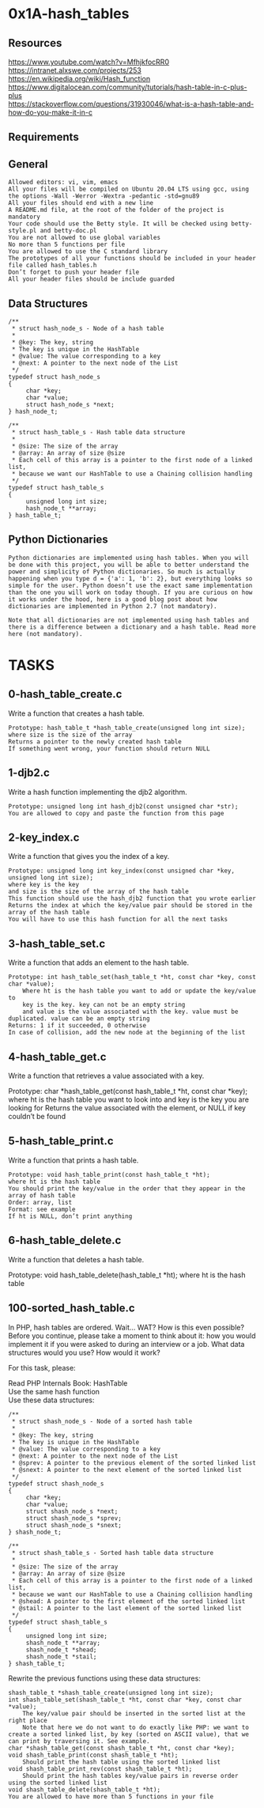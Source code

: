# 0x1A-hash_tables

## Resources

https://www.youtube.com/watch?v=MfhjkfocRR0<br>
https://intranet.alxswe.com/projects/253<br>
https://en.wikipedia.org/wiki/Hash_function<br>
https://www.digitalocean.com/community/tutorials/hash-table-in-c-plus-plus <br>
https://stackoverflow.com/questions/31930046/what-is-a-hash-table-and-how-do-you-make-it-in-c <br>

## Requirements
## General
	
	Allowed editors: vi, vim, emacs
	All your files will be compiled on Ubuntu 20.04 LTS using gcc, using the options -Wall -Werror -Wextra -pedantic -std=gnu89
	All your files should end with a new line
	A README.md file, at the root of the folder of the project is mandatory
	Your code should use the Betty style. It will be checked using betty-style.pl and betty-doc.pl
	You are not allowed to use global variables
	No more than 5 functions per file
	You are allowed to use the C standard library
	The prototypes of all your functions should be included in your header file called hash_tables.h
	Don’t forget to push your header file
	All your header files should be include guarded

## Data Structures

	/**
	 * struct hash_node_s - Node of a hash table
	 *
	 * @key: The key, string
	 * The key is unique in the HashTable
	 * @value: The value corresponding to a key
	 * @next: A pointer to the next node of the List
	 */
	typedef struct hash_node_s
	{
	     char *key;
	     char *value;
	     struct hash_node_s *next;
	} hash_node_t;

	/**
	 * struct hash_table_s - Hash table data structure
	 *
	 * @size: The size of the array
	 * @array: An array of size @size
	 * Each cell of this array is a pointer to the first node of a linked list,
	 * because we want our HashTable to use a Chaining collision handling
	 */
	typedef struct hash_table_s
	{
	     unsigned long int size;
	     hash_node_t **array;
	} hash_table_t;

## Python Dictionaries

	Python dictionaries are implemented using hash tables. When you will be done with this project, you will be able to better understand the power and simplicity of Python dictionaries. So much is actually happening when you type d = {'a': 1, 'b': 2}, but everything looks so simple for the user. Python doesn’t use the exact same implementation than the one you will work on today though. If you are curious on how it works under the hood, here is a good blog post about how dictionaries are implemented in Python 2.7 (not mandatory).

	Note that all dictionaries are not implemented using hash tables and there is a difference between a dictionary and a hash table. Read more here (not mandatory).

# TASKS

## 0-hash_table_create.c

Write a function that creates a hash table.

	Prototype: hash_table_t *hash_table_create(unsigned long int size);
	where size is the size of the array
	Returns a pointer to the newly created hash table
	If something went wrong, your function should return NULL

## 1-djb2.c

Write a hash function implementing the djb2 algorithm.

	Prototype: unsigned long int hash_djb2(const unsigned char *str);
	You are allowed to copy and paste the function from this page

## 2-key_index.c

Write a function that gives you the index of a key.

	Prototype: unsigned long int key_index(const unsigned char *key, unsigned long int size);
	where key is the key
	and size is the size of the array of the hash table
	This function should use the hash_djb2 function that you wrote earlier
	Returns the index at which the key/value pair should be stored in the array of the hash table
	You will have to use this hash function for all the next tasks

## 3-hash_table_set.c

Write a function that adds an element to the hash table.

	Prototype: int hash_table_set(hash_table_t *ht, const char *key, const char *value);
		Where ht is the hash table you want to add or update the key/value to
		key is the key. key can not be an empty string
		and value is the value associated with the key. value must be duplicated. value can be an empty string
	Returns: 1 if it succeeded, 0 otherwise
	In case of collision, add the new node at the beginning of the list

## 4-hash_table_get.c

Write a function that retrieves a value associated with a key.

Prototype: char *hash_table_get(const hash_table_t *ht, const char *key);
	where ht is the hash table you want to look into
	and key is the key you are looking for
Returns the value associated with the element, or NULL if key couldn’t be found

## 5-hash_table_print.c

Write a function that prints a hash table.

	Prototype: void hash_table_print(const hash_table_t *ht);
	where ht is the hash table
	You should print the key/value in the order that they appear in the array of hash table
	Order: array, list
	Format: see example
	If ht is NULL, don’t print anything

## 6-hash_table_delete.c

Write a function that deletes a hash table.

Prototype: void hash_table_delete(hash_table_t *ht);
where ht is the hash table

## 100-sorted_hash_table.c

In PHP, hash tables are ordered. Wait… WAT? How is this even possible?
Before you continue, please take a moment to think about it: how you would implement it if you were asked to during an interview or a job. What data structures would you use? How would it work?

For this task, please:

Read PHP Internals Book: HashTable <br> 
Use the same hash function <br>
Use these data structures: <br>

	/**
	 * struct shash_node_s - Node of a sorted hash table
	 *
	 * @key: The key, string
	 * The key is unique in the HashTable
	 * @value: The value corresponding to a key
	 * @next: A pointer to the next node of the List
	 * @sprev: A pointer to the previous element of the sorted linked list
	 * @snext: A pointer to the next element of the sorted linked list
	 */
	typedef struct shash_node_s
	{
	     char *key;
	     char *value;
	     struct shash_node_s *next;
	     struct shash_node_s *sprev;
	     struct shash_node_s *snext;
	} shash_node_t;

	/**
	 * struct shash_table_s - Sorted hash table data structure
	 *
	 * @size: The size of the array
	 * @array: An array of size @size
	 * Each cell of this array is a pointer to the first node of a linked list,
	 * because we want our HashTable to use a Chaining collision handling
	 * @shead: A pointer to the first element of the sorted linked list
	 * @stail: A pointer to the last element of the sorted linked list
	 */
	typedef struct shash_table_s
	{
	     unsigned long int size;
	     shash_node_t **array;
	     shash_node_t *shead;
	     shash_node_t *stail;
	} shash_table_t;

Rewrite the previous functions using these data structures:

	shash_table_t *shash_table_create(unsigned long int size);
	int shash_table_set(shash_table_t *ht, const char *key, const char *value);
		The key/value pair should be inserted in the sorted list at the right place
		Note that here we do not want to do exactly like PHP: we want to create a sorted linked list, by key (sorted on ASCII value), that we can print by traversing it. See example.
	char *shash_table_get(const shash_table_t *ht, const char *key);
	void shash_table_print(const shash_table_t *ht);
		Should print the hash table using the sorted linked list
	void shash_table_print_rev(const shash_table_t *ht);
		Should print the hash tables key/value pairs in reverse order using the sorted linked list
	void shash_table_delete(shash_table_t *ht);
	You are allowed to have more than 5 functions in your file
